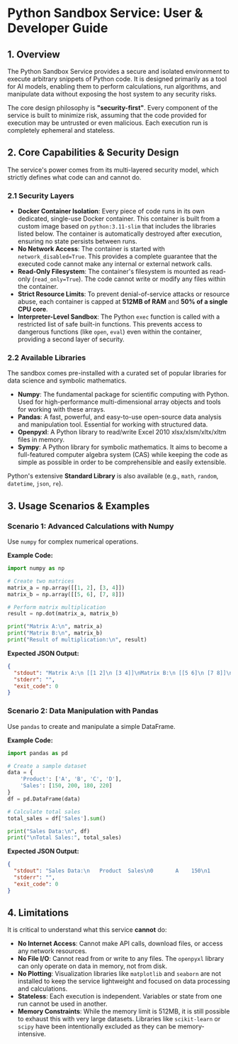 # Python Sandbox Service: User & Developer Guide

## 1. Overview

The Python Sandbox Service provides a secure and isolated environment to execute arbitrary snippets of Python code. It is designed primarily as a tool for AI models, enabling them to perform calculations, run algorithms, and manipulate data without exposing the host system to any security risks.

The core design philosophy is **"security-first"**. Every component of the service is built to minimize risk, assuming that the code provided for execution may be untrusted or even malicious. Each execution run is completely ephemeral and stateless.

## 2. Core Capabilities & Security Design

The service's power comes from its multi-layered security model, which strictly defines what code can and cannot do.

### 2.1 Security Layers

-   **Docker Container Isolation**: Every piece of code runs in its own dedicated, single-use Docker container. This container is built from a custom image based on `python:3.11-slim` that includes the libraries listed below. The container is automatically destroyed after execution, ensuring no state persists between runs.
-   **No Network Access**: The container is started with `network_disabled=True`. This provides a complete guarantee that the executed code cannot make any internal or external network calls.
-   **Read-Only Filesystem**: The container's filesystem is mounted as read-only (`read_only=True`). The code cannot write or modify any files within the container.
-   **Strict Resource Limits**: To prevent denial-of-service attacks or resource abuse, each container is capped at **512MB of RAM** and **50% of a single CPU core**.
-   **Interpreter-Level Sandbox**: The Python `exec` function is called with a restricted list of safe built-in functions. This prevents access to dangerous functions (like `open`, `eval`) even within the container, providing a second layer of security.

### 2.2 Available Libraries
The sandbox comes pre-installed with a curated set of popular libraries for data science and symbolic mathematics.

-   **Numpy**: The fundamental package for scientific computing with Python. Used for high-performance multi-dimensional array objects and tools for working with these arrays.
-   **Pandas**: A fast, powerful, and easy-to-use open-source data analysis and manipulation tool. Essential for working with structured data.
-   **Openpyxl**: A Python library to read/write Excel 2010 xlsx/xlsm/xltx/xltm files in memory.
-   **Sympy**: A Python library for symbolic mathematics. It aims to become a full-featured computer algebra system (CAS) while keeping the code as simple as possible in order to be comprehensible and easily extensible.

Python's extensive **Standard Library** is also available (e.g., `math`, `random`, `datetime`, `json`, `re`).

## 3. Usage Scenarios & Examples

### Scenario 1: Advanced Calculations with Numpy
Use `numpy` for complex numerical operations.

**Example Code:**
```python
import numpy as np

# Create two matrices
matrix_a = np.array([[1, 2], [3, 4]])
matrix_b = np.array([[5, 6], [7, 8]])

# Perform matrix multiplication
result = np.dot(matrix_a, matrix_b)

print("Matrix A:\n", matrix_a)
print("Matrix B:\n", matrix_b)
print("Result of multiplication:\n", result)
```
**Expected JSON Output:**
```json
{
  "stdout": "Matrix A:\n [[1 2]\n [3 4]]\nMatrix B:\n [[5 6]\n [7 8]]\nResult of multiplication:\n [[19 22]\n [43 50]]\n",
  "stderr": "",
  "exit_code": 0
}
```

### Scenario 2: Data Manipulation with Pandas
Use `pandas` to create and manipulate a simple DataFrame.

**Example Code:**
```python
import pandas as pd

# Create a sample dataset
data = {
    'Product': ['A', 'B', 'C', 'D'],
    'Sales': [150, 200, 180, 220]
}
df = pd.DataFrame(data)

# Calculate total sales
total_sales = df['Sales'].sum()

print("Sales Data:\n", df)
print("\nTotal Sales:", total_sales)
```
**Expected JSON Output:**
```json
{
  "stdout": "Sales Data:\n   Product  Sales\n0       A    150\n1       B    200\n2       C    180\n3       D    220\n\nTotal Sales: 750\n",
  "stderr": "",
  "exit_code": 0
}
```

## 4. Limitations

It is critical to understand what this service **cannot** do:
-   **No Internet Access**: Cannot make API calls, download files, or access any network resources.
-   **No File I/O**: Cannot read from or write to any files. The `openpyxl` library can only operate on data in memory, not from disk.
-   **No Plotting**: Visualization libraries like `matplotlib` and `seaborn` are not installed to keep the service lightweight and focused on data processing and calculations.
-   **Stateless**: Each execution is independent. Variables or state from one run cannot be used in another.
-   **Memory Constraints**: While the memory limit is 512MB, it is still possible to exhaust this with very large datasets. Libraries like `scikit-learn` or `scipy` have been intentionally excluded as they can be memory-intensive.